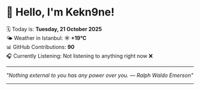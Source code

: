 # 👋 Hello, I'm Kekn9ne!

🗓️ Today is: **Tuesday, 21 October 2025**  
🌤️ Weather in Istanbul: **☀️   +19°C**  
📊 GitHub Contributions: **90**  
🎧 Currently Listening: Not listening to anything right now ❌

---

_"Nothing external to you has any power over you. — *Ralph Waldo Emerson*"_

---
